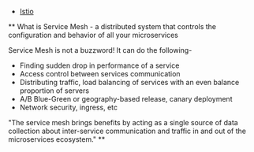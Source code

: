 - [Istio](https://istio.io/latest/about/service-mesh/)

** What is Service Mesh - a distributed system that controls the configuration and behavior of all your microservices

Service Mesh is not a buzzword! It can do the following-
- Finding sudden drop in performance of a service
- Access control between services communication
- Distributing traffic, load balancing of services with an even balance proportion of servers
- A/B Blue-Green or geography-based release, canary deployment
- Network security, ingress,  etc

"The service mesh brings benefits by acting as a single source of data collection about inter-service communication and traffic in and out of the microservices ecosystem." **
